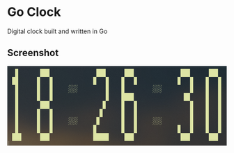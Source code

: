# Go Clock

Digital clock built and written in Go

## Screenshot

<img src="images/screenshot_2.PNG" alt="Digital Clock" width="700"/>

